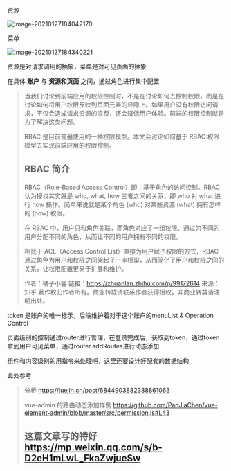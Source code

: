资源

![image-20210127184042170](http://picbed.sedationh.cn/image-20210127184042170.png)

菜单

![image-20210127184340221](http://picbed.sedationh.cn/image-20210127184340221.png)



资源是对请求调用的抽象，菜单是对可见页面的抽象

在具体    **账户**   与   **资源和页面**   之间，通过角色进行集中配置

> 当我们讨论到前端应用的权限控制时，不是在讨论如何去控制权限，而是在讨论如何将用户权限反映到页面元素的显隐上。如果用户没有权限访问请求，不仅会造成请求资源的浪费，还会降低用户体验。前端的权限控制就是为了解决这类问题。
>
> RBAC 是目前普遍使用的一种权限模型。本文会讨论如何基于 RBAC 权限模型去实现前端应用的权限控制。
>
> ## **RBAC 简介**
>
> RBAC（Role-Based Access Control）即：基于角色的访问控制。RBAC 认为授权其实就是 who, what, how 三者之间的关系，即 who 对 what 进行 how 操作。简单来说就是某个角色 (who) 对某些资源 (what) 拥有怎样的 (how) 权限。
>
> 在 RBAC 中，用户只和角色关联，而角色对应了一组权限。通过为不同的用户分配不同的角色，从而让不同的用户拥有不同的权限。
>
> 相比于 ACL（Access Control List）直接为用户赋予权限的方式，RBAC 通过角色为用户和权限之间架起了一座桥梁，从而简化了用户和权限之间的关系，让权限配置更易于扩展和维护。
>
> 
>
> 作者：橘子小睿
> 链接：https://zhuanlan.zhihu.com/p/99172614
> 来源：知乎
> 著作权归作者所有。商业转载请联系作者获得授权，非商业转载请注明出处。



token 是账户的唯一标示，后端维护着对于这个账户的menuList & Operation Control 

页面级别的控制通过router进行管理，在登录完成后，获取到token，通过token拿到用户可见菜单，通过router.addRoutes进行动态添加



组件和内容级别的用指令来处理吧，这里还要设计好配套的数据结构



此处参考 

> 分析 https://juejin.cn/post/6844903882338861063  
>
> vue-admin 的路由动态添加样例 https://github.com/PanJiaChen/vue-element-admin/blob/master/src/permission.js#L43
>
> ## 这篇文章写的特好 https://mp.weixin.qq.com/s/b-D2eH1mLwL_FkaZwjueSw

